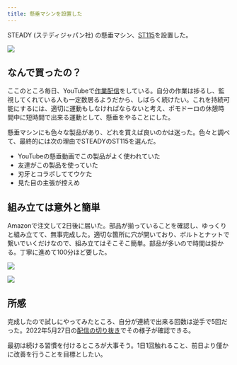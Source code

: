 ```yaml
---
title: 懸垂マシンを設置した
---
```

STEADY (ステディジャパン社) の懸垂マシン、[ST115](https://www.amazon.co.jp/dp/B09K3QQBKH)を設置した。

![](https://lh3.googleusercontent.com/Ar57AhP1WmlEryQCeayW1CP7GUrhDBsQCU2Io-lJXqmIQLiSbO_00bWaHniDx6DzPanAT_xi09gmwbKAGI0-bMyCzOjWSe7bQMKVIvkGb0ThNIClw8jtEjxSM9rd6VDFlMeimx-x9wrXKKLKJuqMvmXusjyVMkH4Vm3Nq3vg1fj_OHnmMWTOYL-f7pyu)

なんで買ったの？
--------

ここのところ毎日、YouTubeで[作業配信](https://www.youtube.com/c/r7kamura)をしている。自分の作業は捗るし、監視してくれている人も一定数居るようだから、しばらく続けたい。これを持続可能にするには、適切に運動もしなければならないと考え、ポモドーロの休憩時間中に短時間で出来る運動として、懸垂をやることにした。

懸垂マシンにも色々な製品があり、どれを買えば良いのかは迷った。色々と調べて、最終的には次の理由でSTEADYのST115を選んだ。

*   YouTubeの懸垂動画でこの製品がよく使われていた
*   友達がこの製品を使っていた
*   刃牙とコラボしててウケた
*   見た目の主張が控えめ

組み立ては意外と簡単
----------

Amazonで注文して2日後に届いた。部品が揃っていることを確認し、ゆっくりと組み立てて、無事完成した。適切な箇所に穴が開いており、ボルトとナットで繋いでいくだけなので、組み立てはそこそこ簡単。部品が多いので時間は掛かる。丁寧に進めて100分ほど要した。

![](https://lh3.googleusercontent.com/XetX7a6LGxFWhCQ0gY_96PnThHnouuafrq85yljVSf_isW448LIUzbcnNyr92LyLGz_Ipa1WqDiAKOUH6FwMD1tCkXteXYXYggkZpzmJmSz1-ifLR-wkVOOs9Kmn53TcoBNC_vokWCCIu1jIogwj6PtV81X11mBEn26kSc4_bSYWjz6E1feGSFeiIWPZ)

![](https://lh3.googleusercontent.com/TwAOtGMttf4FZ41AuyF5out9SkosaKlIP9FS40ew9hyAokyR_I-B42cR1O8rE4Ij4WfOOt7k-KiYO_pxh2_S1LvlIIiMMw-XOPIZrAHGEHC9hBa6wrkTgh_eze5e-bRaDTRL2jBf267Fg2SYhLmri5Kyx1ESQtX6RrxFs-Ht7vw-1_xBvmywYfTKvA-m)

所感
--

完成したので試しにやってみたところ、自分が連続で出来る回数は逆手で5回だった。2022年5月27日の[配信の切り抜き](https://www.youtube.com/clip/Ugkxy2NXpdlfZF0kT9s-MoCOrbB1wpWEryK9)でその様子が確認できる。

最初は続ける習慣を付けるところが大事そう。1日1回触れること、前日より僅かに改善を行うことを目標としたい。
